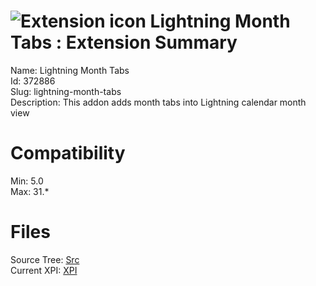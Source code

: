 # ![Extension icon](https://addons.thunderbird.net/static/img/addon-icons/tabs-64.png) Lightning Month Tabs : Extension Summary

Name: Lightning Month Tabs  
Id: 372886  
Slug: lightning-month-tabs  
Description: This addon adds month tabs into Lightning calendar month view
  

# Compatibility
Min: 5.0  
Max: 31.*  

# Files

Source Tree: [Src](C:/Dev/Thunderbird/ThunderKdB/xall/xOther/372886-lightning-month-tabs/src)  
Current XPI: [XPI](C:/Dev/Thunderbird/ThunderKdB/xall/xOther/372886-lightning-month-tabs/xpi)  



